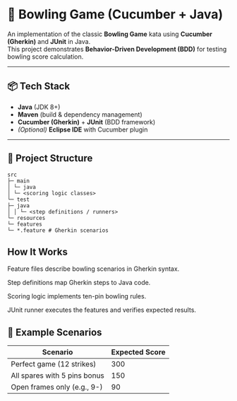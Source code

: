 # 🎳 Bowling Game (Cucumber + Java)

An implementation of the classic **Bowling Game** kata using **Cucumber (Gherkin)** and **JUnit** in Java.  
This project demonstrates **Behavior-Driven Development (BDD)** for testing bowling score calculation.

---

## 📦 Tech Stack
- **Java** (JDK 8+)
- **Maven** (build & dependency management)
- **Cucumber (Gherkin)** + **JUnit** (BDD framework)
- *(Optional)* **Eclipse IDE** with Cucumber plugin

---
## 📂 Project Structure

```
src
├─ main
│ └─ java
│ └─ <scoring logic classes>
└─ test
├─ java
│ │ └─ <step definitions / runners>
└─ resources
└─ features
└─ *.feature # Gherkin scenarios
```
## How It Works
Feature files describe bowling scenarios in Gherkin syntax.

Step definitions map Gherkin steps to Java code.

Scoring logic implements ten-pin bowling rules.

JUnit runner executes the features and verifies expected results.

## 📝 Example Scenarios

| Scenario                     | Expected Score |
|------------------------------|----------------|
| Perfect game (12 strikes)    | 300            |
| All spares with 5 pins bonus | 150            |
| Open frames only (e.g., 9-)  | 90             |

